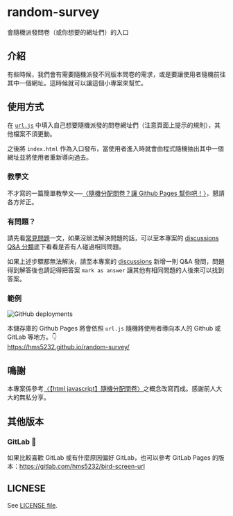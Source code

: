 # random-survey
會隨機派發問卷（或你想要的網址們）的入口

## 介紹
有些時候，我們會有需要隨機派發不同版本問卷的需求，或是要讓使用者隨機前往其中一個網址。這時候就可以讓這個小專案來幫忙。

## 使用方式
在 [`url.js`](url.js) 中填入自己想要隨機派發的問卷網址們（注意頁面上提示的規則），其他檔案不須更動。

之後將 `index.html` 作為入口發布，當使用者進入時就會由程式隨機抽出其中一個網址並將使用者重新導向過去。

### 教學文
不才寫的一篇簡單教學文──[〈隨機分配問卷？讓 Github Pages 幫你吧！〉](https://hms5232.medium.com/%E9%9A%A8%E6%A9%9F%E5%88%86%E9%85%8D%E5%95%8F%E5%8D%B7-%E8%AE%93-github-pages-%E5%B9%AB%E4%BD%A0%E5%90%A7-764372f26cd9)，懇請各方斧正。

### 有問題？

請先看[常見問題](https://github.com/hms5232/random-survey/discussions/9)一文，如果沒辦法解決問題的話，可以至本專案的 [discussions Q&A 分類](https://github.com/hms5232/random-survey/discussions/categories/q-a)底下看看是否有人碰過相同問題。

如果上述步驟都無法解決，請至本專案的 [discussions](https://github.com/hms5232/random-survey/discussions) 新增一則 Q&A 發問，問題得到解答後也請記得把答案 `mark as answer` 讓其他有相同問題的人後來可以找到答案。

### 範例
![GitHub deployments](https://img.shields.io/github/deployments/hms5232/random-survey/github-pages)

本儲存庫的 Github Pages 將會依照 `url.js` 隨機將使用者導向本人的 Github 或 GitLab 等地方。👇  
https://hms5232.github.io/random-survey/

## 鳴謝
本專案係參考[〈【html javascript】隨機分配問卷〉](http://g23988.blogspot.com/2015/08/html-javascript.html)之概念改寫而成。感謝前人大大的無私分享。

## 其他版本
### GitLab 🦊
如果比較喜歡 GitLab 或有什麼原因偏好 GitLab，也可以參考 GitLab Pages 的版本：https://gitlab.com/hms5232/bird-screen-url

## LICNESE
See [LICENSE file](LICENSE).
